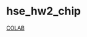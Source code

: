 # hse_hw2_chip
[COLAB](https://colab.research.google.com/drive/1r0SpdWy2rRUAvcUUR-JmzZJk9E0SLaj3?usp=sharing)
